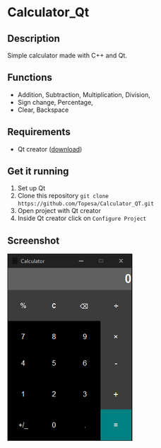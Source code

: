 # Calculator_Qt

## Description
Simple calculator made with C++ and Qt.

## Functions 
* Addition, Subtraction, Multiplication, Division,
* Sign change, Percentage,
* Clear, Backspace

## Requirements 
* Qt creator ([download](https://www.qt.io/download))

## Get it running
1. Set up Qt
2. Clone this repository `git clone https://github.com/Topesa/Calculator_QT.git`
3. Open project with Qt creator
4. Inside Qt creator click on `Configure Project`

## Screenshot
![](images/calcimg.PNG)
